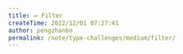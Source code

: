 ```yaml
---
title: ➖ Filter
createTime: 2022/12/01 07:27:41
author: pengzhanbo
permalink: /note/type-challenges/medium/filter/
---
```

